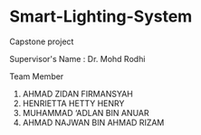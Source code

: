 # Smart-Lighting-System

Capstone project

Supervisor's Name : Dr. Mohd Rodhi

Team Member 
1. AHMAD ZIDAN FIRMANSYAH
2. HENRIETTA HETTY HENRY
3. MUHAMMAD ‘ADLAN BIN ANUAR
4. AHMAD NAJWAN BIN AHMAD RIZAM
